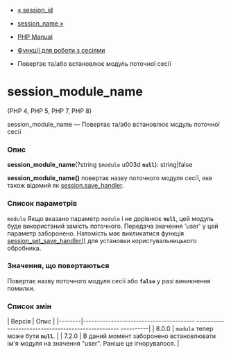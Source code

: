 - [« session_id](function.session-id.md)
- [session_name »](function.session-name.md)

- [PHP Manual](index.md)
- [Функції для роботи з сесіями](ref.session.md)
- Повертає та/або встановлює модуль поточної сесії

# session_module_name

(PHP 4, PHP 5, PHP 7, PHP 8)

session_module_name — Повертає та/або встановлює модуль поточної
сесії

### Опис

**session_module_name**(?string `$module` u003d **`null`**): string\|false

**session_module_name()** повертає назву поточного модуля сесії,
яке також відомий як
[session.save_handler](session.configuration.md#ini.session.save-handler).

### Список параметрів

`module`
Якщо вказано параметр `module` і не дорівнює **`null`**, цей модуль буде
використаний замість поточного. Передача значення 'user' у цей параметр
заборонено. Натомість має викликатися функція
[session_set_save_handler()](function.session-set-save-handler.md) для
установки користувальницького обробника.

### Значення, що повертаються

Повертає назву поточного модуля сесії або **`false`** у разі
виникнення помилки.

### Список змін

| Версія | Опис |
|--------|---------------------------------------- -------------------------------------------------- ----------|
| 8.0.0 | `module` тепер може бути **`null`**. |
| 7.2.0 | В даний момент заборонено встановлювати ім'я модуля на значення "user". Раніше це ігнорувалося. |
